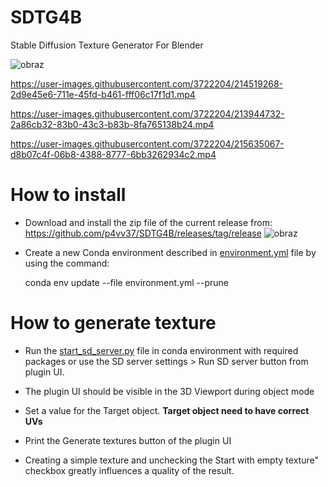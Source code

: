 # SDTG4B
Stable Diffusion Texture Generator For Blender

![obraz](https://user-images.githubusercontent.com/3722204/215628215-339e9609-86ac-40f7-8478-77077ffeec4e.png)

https://user-images.githubusercontent.com/3722204/214519268-2d9e45e6-711e-45fd-b461-fff06c17f1d1.mp4

https://user-images.githubusercontent.com/3722204/213944732-2a86cb32-83b0-43c3-b83b-8fa765138b24.mp4

https://user-images.githubusercontent.com/3722204/215635067-d8b07c4f-06b8-4388-8777-6bb3262934c2.mp4

# How to install
- Download and install the zip file of the current release from: https://github.com/p4vv37/SDTG4B/releases/tag/release
![obraz](https://user-images.githubusercontent.com/3722204/215626359-36699423-6668-4382-b617-48a0df0e29e1.png)

- Create a new Conda environment described in [environment.yml](https://github.com/p4vv37/SDTG4B/blob/main/environment.yml) file by using the command:
    
    conda env update --file environment.yml  --prune      
   

# How to generate texture
 
- Run the [start_sd_server.py](https://github.com/p4vv37/SDTG4B/blob/main/start_sd_server.py) file in conda environment with required packages or use the SD server settings > Run SD server button from plugin UI.

- The plugin UI should be visible in the 3D Viewport during object mode 

- Set a value for the Target object. **Target object need to have correct UVs**

- Print the Generate textures button of the plugin UI

- Creating a simple texture and unchecking the Start with empty texture" checkbox greatly influences a quality of the result.
